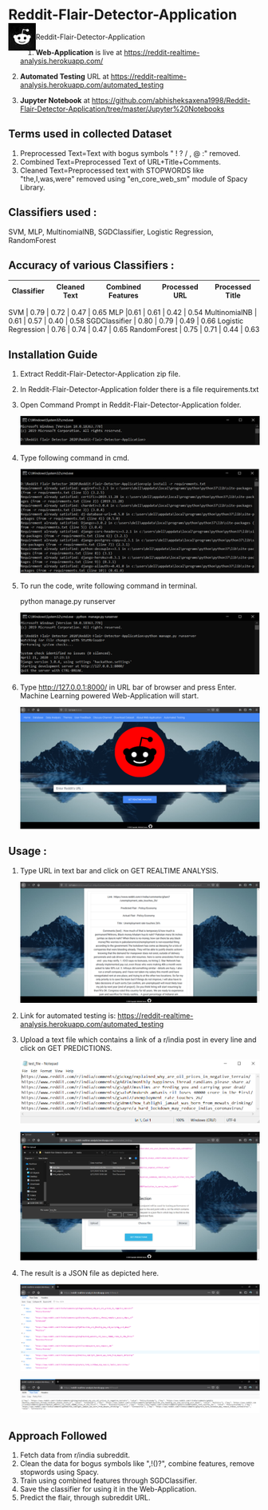 # Reddit-Flair-Detector-Application <a href="https://reddit-realtime-analysis.herokuapp.com/"><img src="static/46.png" align="left" height="55" width="55" ></a>

Reddit-Flair-Detector-Application

1. **Web-Application** is live at https://reddit-realtime-analysis.herokuapp.com/

2. **Automated Testing** URL at https://reddit-realtime-analysis.herokuapp.com/automated_testing

3. **Jupyter Notebook** at https://github.com/abhisheksaxena1998/Reddit-Flair-Detector-Application/tree/master/Jupyter%20Notebooks

## Terms used in collected Dataset

1. Preprocessed Text=Text with bogus symbols " ! ? / , @ :" removed.
2. Combined Text=Preprocessed Text of URL+Title+Comments.
3. Cleaned Text=Preprocessed text with STOPWORDS like "the,I,was,were" removed using "en_core_web_sm" module of Spacy Library.

## Classifiers used :

SVM, MLP, MultinomialNB, SGDClassifier, Logistic Regression, RandomForest

## Accuracy of various Classifiers :

Classifier | Cleaned Text | Combined Features | Processed URL | Processed Title
------------ | ------------- | ------------ | ------------- | ------------- |

SVM | 0.79 | 0.72 | 0.47 | 0.65
MLP |0.61	| 0.61 | 0.42 | 0.54
MultinomialNB | 0.61 | 0.57 | 0.40 | 0.58
SGDClassifier | 0.80 | 0.79 | 0.49 | 0.66
Logistic Regression | 0.76 | 0.74 | 0.47 | 0.65
RandomForest | 0.75 | 0.71 | 0.44 | 0.63



## Installation Guide

1.  Extract Reddit-Flair-Detector-Application zip file.
2.  In Reddit-Flair-Detector-Application folder there is a file requirements.txt
3.  Open Command Prompt in Reddit-Flair-Detector-Application folder.
  
    ![How to install](/Images/1.png)  

4.  Type following command in cmd.

    ![How to install](/Images/2.png)

5.  To run the code, write following command in terminal.

    python manage.py runserver
    
    ![How to install](/Images/3.png)

6.  Type http://127.0.0.1:8000/ in URL bar of browser and press Enter. Machine Learning powered Web-Application will start.  

    ![How to install](/Images/4.png)

## Usage : 

1.  Type URL in text bar and click on GET REALTIME ANALYSIS.

    ![How to install](/Images/5.png)
    
2.  Link for automated testing is: https://reddit-realtime-analysis.herokuapp.com/automated_testing

3.  Upload a text file which contains a link of a r/india post in every line and click on GET PREDICTIONS.

    ![How to install](/Images/6.png)
    
    ![How to install](/Images/7.png)

4.  The result is a JSON file as depicted here.

    ![How to install](/Images/8.png)
    
    ![How to install](/Images/9.png)    
## Approach Followed

1.  Fetch data from r/india subreddit.
2.  Clean the data for bogus symbols like ",!()?", combine features, remove stopwords using Spacy.
3.  Train using combined features through SGDClassifier.
4.  Save the classifier for using it in the Web-Application.
5.  Predict the flair, through subreddit URL.

    
